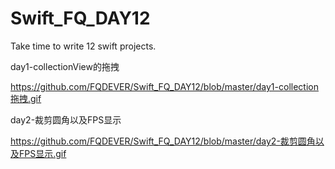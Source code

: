 # Swift_FQ_DAY12
Take time to write 12 swift projects.

day1-collectionView的拖拽

https://github.com/FQDEVER/Swift_FQ_DAY12/blob/master/day1-collection拖拽.gif

day2-裁剪圆角以及FPS显示

https://github.com/FQDEVER/Swift_FQ_DAY12/blob/master/day2-裁剪圆角以及FPS显示.gif

